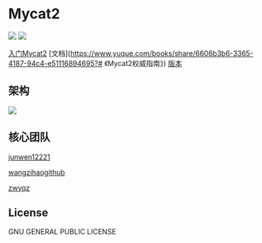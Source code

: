 # Mycat2

![](https://github.com/MyCATApache/Mycat2/workflows/Java%20CI%20-%20Mycat2%20Main/badge.svg)
![](https://github.com/MyCATApache/Mycat2/workflows/Java%20CI%20-%20Mycat2%20Dev/badge.svg)


[入门Mycat2](https://github.com/MyCATApache/Mycat2/wiki/%5B%E7%AE%80%E4%BB%8B%5D%E5%85%A5%E9%97%A8Mycat2)
[文档](https://www.yuque.com/books/share/6606b3b6-3365-4187-94c4-e51116894695?# 《Mycat2权威指南》)
[版本](http://dl.mycat.org.cn/2.0/1.13-release/)


## 架构

![](https://raw.githubusercontent.com/wiki/MyCATApache/Mycat2/img/stack.png)


## 核心团队

[junwen12221](https://github.com/junwen12221)

[wangzihaogithub](https://github.com/wangzihaogithub)

[zwyqz](https://github.com/zwyqz)



## License

GNU GENERAL PUBLIC LICENSE
